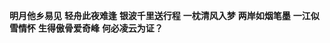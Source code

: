 <b>明月他乡易见</b>
<b>轻舟此夜难逢</b>
<b>银波千里送行程</b>
<b>一枕清风入梦</b>
<b>两岸如烟笔墨</b>
<b>一江似雪情怀</b>
<b>生得傲骨爱奇峰</b>
<b>何必凌云为证？</b>

